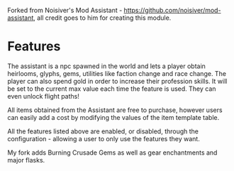 Forked from Noisiver's Mod Assistant - https://github.com/noisiver/mod-assistant, all credit goes to him for creating this module.

# Features
The assistant is a npc spawned in the world and lets a player obtain heirlooms, glyphs, gems, utilities like faction change and race change. The player can also spend gold in order to increase their profession skills. It will be set to the current max value each time the feature is used. They can even unlock flight paths!

All items obtained from the Assistant are free to purchase, however users can easily add a cost by modifying the values of the item template table.

All the features listed above are enabled, or disabled, through the configuration - allowing a user to only use the features they want.

My fork adds Burning Crusade Gems as well as gear enchantments and major flasks.
